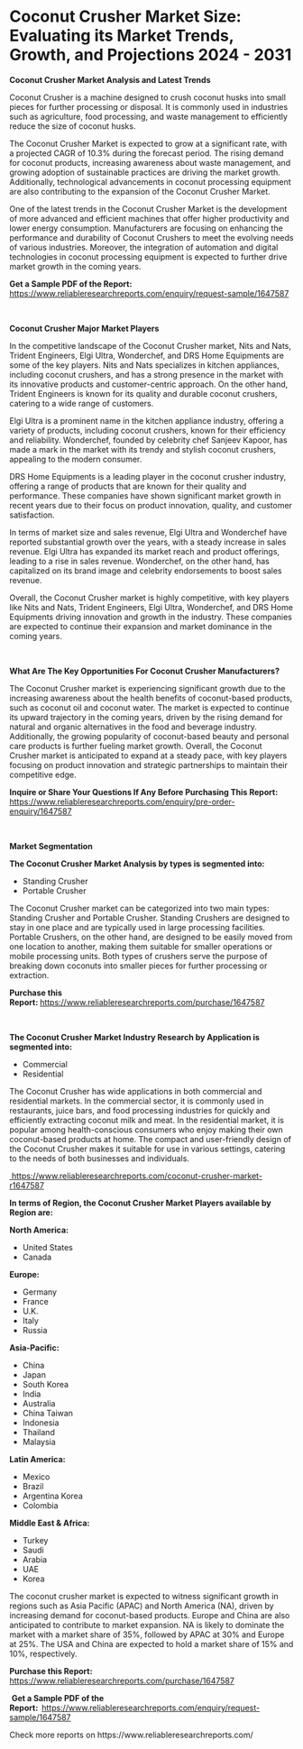 <p><h1>Coconut Crusher Market Size: Evaluating its Market Trends, Growth, and Projections 2024 - 2031</h1></p><p><strong>Coconut Crusher Market Analysis and Latest Trends</strong></p>
<p><p>Coconut Crusher is a machine designed to crush coconut husks into small pieces for further processing or disposal. It is commonly used in industries such as agriculture, food processing, and waste management to efficiently reduce the size of coconut husks.</p><p>The Coconut Crusher Market is expected to grow at a significant rate, with a projected CAGR of 10.3% during the forecast period. The rising demand for coconut products, increasing awareness about waste management, and growing adoption of sustainable practices are driving the market growth. Additionally, technological advancements in coconut processing equipment are also contributing to the expansion of the Coconut Crusher Market.</p><p>One of the latest trends in the Coconut Crusher Market is the development of more advanced and efficient machines that offer higher productivity and lower energy consumption. Manufacturers are focusing on enhancing the performance and durability of Coconut Crushers to meet the evolving needs of various industries. Moreover, the integration of automation and digital technologies in coconut processing equipment is expected to further drive market growth in the coming years.</p></p>
<p><strong>Get a Sample PDF of the Report:&nbsp;</strong> <a href="https://www.reliableresearchreports.com/enquiry/request-sample/1647587">https://www.reliableresearchreports.com/enquiry/request-sample/1647587</a></p>
<p>&nbsp;</p>
<p><strong>Coconut Crusher Major Market Players</strong></p>
<p><p>In the competitive landscape of the Coconut Crusher market, Nits and Nats, Trident Engineers, Elgi Ultra, Wonderchef, and DRS Home Equipments are some of the key players. Nits and Nats specializes in kitchen appliances, including coconut crushers, and has a strong presence in the market with its innovative products and customer-centric approach. On the other hand, Trident Engineers is known for its quality and durable coconut crushers, catering to a wide range of customers.</p><p>Elgi Ultra is a prominent name in the kitchen appliance industry, offering a variety of products, including coconut crushers, known for their efficiency and reliability. Wonderchef, founded by celebrity chef Sanjeev Kapoor, has made a mark in the market with its trendy and stylish coconut crushers, appealing to the modern consumer.</p><p>DRS Home Equipments is a leading player in the coconut crusher industry, offering a range of products that are known for their quality and performance. These companies have shown significant market growth in recent years due to their focus on product innovation, quality, and customer satisfaction.</p><p>In terms of market size and sales revenue, Elgi Ultra and Wonderchef have reported substantial growth over the years, with a steady increase in sales revenue. Elgi Ultra has expanded its market reach and product offerings, leading to a rise in sales revenue. Wonderchef, on the other hand, has capitalized on its brand image and celebrity endorsements to boost sales revenue.</p><p>Overall, the Coconut Crusher market is highly competitive, with key players like Nits and Nats, Trident Engineers, Elgi Ultra, Wonderchef, and DRS Home Equipments driving innovation and growth in the industry. These companies are expected to continue their expansion and market dominance in the coming years.</p></p>
<p>&nbsp;</p>
<p><strong>What Are The Key Opportunities For Coconut Crusher Manufacturers?</strong></p>
<p><p>The Coconut Crusher market is experiencing significant growth due to the increasing awareness about the health benefits of coconut-based products, such as coconut oil and coconut water. The market is expected to continue its upward trajectory in the coming years, driven by the rising demand for natural and organic alternatives in the food and beverage industry. Additionally, the growing popularity of coconut-based beauty and personal care products is further fueling market growth. Overall, the Coconut Crusher market is anticipated to expand at a steady pace, with key players focusing on product innovation and strategic partnerships to maintain their competitive edge.</p></p>
<p><strong>Inquire or Share Your Questions If Any Before Purchasing This Report:</strong> <a href="https://www.reliableresearchreports.com/enquiry/pre-order-enquiry/1647587">https://www.reliableresearchreports.com/enquiry/pre-order-enquiry/1647587</a></p>
<p>&nbsp;</p>
<p><strong>Market Segmentation</strong></p>
<p><strong>The Coconut Crusher Market Analysis by types is segmented into:</strong></p>
<p><ul><li>Standing Crusher</li><li>Portable Crusher</li></ul></p>
<p><p>The Coconut Crusher market can be categorized into two main types: Standing Crusher and Portable Crusher. Standing Crushers are designed to stay in one place and are typically used in large processing facilities. Portable Crushers, on the other hand, are designed to be easily moved from one location to another, making them suitable for smaller operations or mobile processing units. Both types of crushers serve the purpose of breaking down coconuts into smaller pieces for further processing or extraction.</p></p>
<p><strong>Purchase this Report:&nbsp;</strong><a href="https://www.reliableresearchreports.com/purchase/1647587">https://www.reliableresearchreports.com/purchase/1647587</a></p>
<p>&nbsp;</p>
<p><strong>The Coconut Crusher Market Industry Research by Application is segmented into:</strong></p>
<p><ul><li>Commercial</li><li>Residential</li></ul></p>
<p><p>The Coconut Crusher has wide applications in both commercial and residential markets. In the commercial sector, it is commonly used in restaurants, juice bars, and food processing industries for quickly and efficiently extracting coconut milk and meat. In the residential market, it is popular among health-conscious consumers who enjoy making their own coconut-based products at home. The compact and user-friendly design of the Coconut Crusher makes it suitable for use in various settings, catering to the needs of both businesses and individuals.</p></p>
<p><a href="https://www.reliableresearchreports.com/coconut-crusher-market-r1647587">&nbsp;https://www.reliableresearchreports.com/coconut-crusher-market-r1647587</a></p>
<p><strong>In terms of Region, the Coconut Crusher Market Players available by Region are:</strong></p>
<p>
    <p> <strong> North America: </strong>
        <ul>
            <li>United States</li>
            <li>Canada</li>
        </ul>
        </p> 
    <p> <strong> Europe: </strong>
        <ul>
            <li>Germany</li>
            <li>France</li>
            <li>U.K.</li>
            <li>Italy</li>
            <li>Russia</li>
        </ul>
        </p> 
    <p> <strong> Asia-Pacific: </strong>
        <ul>
            <li>China</li>
            <li>Japan</li>
            <li>South Korea</li>
            <li>India</li>
            <li>Australia</li>
            <li>China Taiwan</li>
            <li>Indonesia</li>
            <li>Thailand</li>
            <li>Malaysia</li>
        </ul>
        </p> 
    <p> <strong> Latin America: </strong>
        <ul>
            <li>Mexico</li>
            <li>Brazil</li>
            <li>Argentina Korea</li>
            <li>Colombia</li>
        </ul>
        </p> 
    <p> <strong> Middle East & Africa: </strong>
        <ul>
            <li>Turkey</li>
            <li>Saudi</li>
            <li>Arabia</li>
            <li>UAE</li>
            <li>Korea</li>
        </ul>
    </p>
    </p>
<p><p>The coconut crusher market is expected to witness significant growth in regions such as Asia Pacific (APAC) and North America (NA), driven by increasing demand for coconut-based products. Europe and China are also anticipated to contribute to market expansion. NA is likely to dominate the market with a market share of 35%, followed by APAC at 30% and Europe at 25%. The USA and China are expected to hold a market share of 15% and 10%, respectively.</p></p>
<p><strong>Purchase this Report: </strong><a href="https://www.reliableresearchreports.com/purchase/1647587">https://www.reliableresearchreports.com/purchase/1647587</a></p>
<p>&nbsp;<strong>Get a Sample PDF of the Report:&nbsp;&nbsp;</strong><a href="https://www.reliableresearchreports.com/enquiry/request-sample/1647587">https://www.reliableresearchreports.com/enquiry/request-sample/1647587</a></p>
<p><strong></strong></p>
<p>Check more reports on https://www.reliableresearchreports.com/</p>